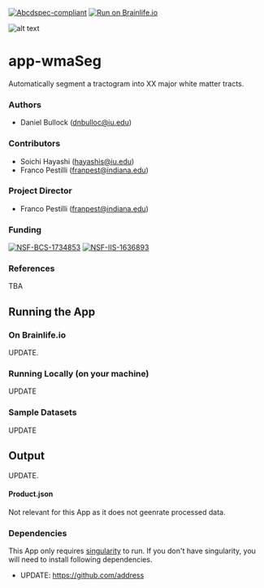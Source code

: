 [![Abcdspec-compliant](https://img.shields.io/badge/ABCD_Spec-v1.1-green.svg)](https://github.com/brain-life/abcd-spec)
[![Run on Brainlife.io](https://img.shields.io/badge/Brainlife-bl.app.41-blue.svg)](https://doi.org/10.25663/bl.app.41)

![alt text](wmaSeg.png)

# app-wmaSeg
Automatically segment a tractogram into XX major white matter tracts.

### Authors
- Daniel Bullock (dnbulloc@iu.edu)

### Contributors
- Soichi Hayashi (hayashis@iu.edu)
- Franco Pestilli (franpest@indiana.edu)

### Project Director
- Franco Pestilli (franpest@indiana.edu)

### Funding 
[![NSF-BCS-1734853](https://img.shields.io/badge/NSF_BCS-1734853-blue.svg)](https://nsf.gov/awardsearch/showAward?AWD_ID=1734853)
[![NSF-IIS-1636893](https://img.shields.io/badge/NSF_IIS-1636893-blue.svg)](https://nsf.gov/awardsearch/showAward?AWD_ID=1636893)

### References 
TBA

## Running the App 

### On Brainlife.io

UPDATE.

### Running Locally (on your machine)

UPDATE

### Sample Datasets

UPDATE

## Output

UPDATE.

#### Product.json

Not relevant for this App as it does not geenrate processed data. 

### Dependencies

This App only requires [singularity](https://www.sylabs.io/singularity/) to run. If you don't have singularity, you will need to install following dependencies.  

  - UPDATE: https://github.com/address
 
